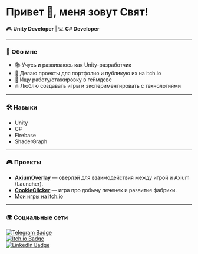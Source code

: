 # Привет 👋, меня зовут Свят!  

🎮 **Unity Developer** | 💻 **C# Developer**  

---

### 🚀 Обо мне  
- 📚 Учусь и развиваюсь как Unity-разработчик  
- 🧩 Делаю проекты для портфолио и публикую их на itch.io  
- 💼 Ищу работу/стажировку в геймдеве  
- 🔥 Люблю создавать игры и экспериментировать с технологиями  

---

### 🛠 Навыки  
- Unity  
- C#  
- Firebase  
- ShaderGraph  

---

### 🎮 Проекты  

- [**AxiumOverlay**](https://github.com/SvyatProgrammer/AxiumOverlay) — оверлэй для взаимодействия между игрой и Axium (Launcher).  
- [**CookieClicker**](https://github.com/SvyatProgrammer/CookieClicker) — игра про добычу печенек и развитие фабрики.  
- [Мои игры на itch.io](https://axium-studio.itch.io/)  

---

### 🌍 Социальные сети  
[![Telegram Badge](https://img.shields.io/badge/-@iamsvyat1-blue?style=flat&logo=Telegram&logoColor=white)](https://t.me/iamsvyat1)  
[![Itch.io Badge](https://img.shields.io/badge/-Itch.io-FA5C5C?style=flat&logo=itch.io&logoColor=white)](https://axium-studio.itch.io/)  
[![LinkedIn Badge](https://img.shields.io/badge/-LinkedIn-blue?style=flat&logo=Linkedin&logoColor=white)](https://www.linkedin.com/in/svyatoslau-efimovich/)  
